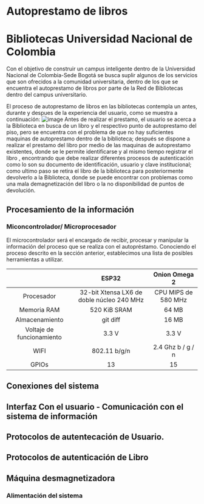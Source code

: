 # Autoprestamo de libros
# Bibliotecas Universidad Nacional de Colombia
Con el objetivo de construir un campus inteligente dentro de la Universidad Nacional de Colombia-Sede Bogotá se busca suplir algunos de los servicios que son ofrecidos a la comunidad universitaria, dentro de los que se encuentra el autoprestamo de libros por parte de la Red de Bibliotecas dentro del campus universitario.

El proceso de autoprestamo de libros en las bibliotecas contempla un antes, durante y despues de la experiencia del usuario, como se muestra a continuación:
![image](https://user-images.githubusercontent.com/70990883/164366780-317ffe7e-db18-4e8a-b064-e36025364265.png)
Antes de realizar el prestamo, el usuario se acerca a la Biblioteca en busca de un libro y el respectivo punto de autoprestamo del piso, pero se encuentra con el problema de que no hay suficientes maquinas de autoprestamo dentro de la biblioteca; después se dispone a realizar el prestamo del libro por medio de las maquinas de autoprestamo existentes, donde se le permite identificarse y al mismo tiempo registrar el libro , encontrando que debe realizar diferentes procesos de autenticación como lo son su documento de identificación, usuario y clave institucional; como ultimo paso se retira el libro de la biblioteca para posteriormente devolverlo a la Biblioteca, donde se puede encontrar con problemas como una mala demagnetización del libro o la no disponibilidad de puntos de devolución.


## Procesamiento de la información
### Miconcontrolador/ Microprocesador

El microcontrolador será el encargado de recibir, procesar y manipular la información del proceso que se realiza con el autopréstamo. Conociendo el proceso descrito en la sección anterior, establecimos una lista de posibles herramientas a utilizar.  

|  | ESP32 | Onion Omega 2 |
| :---:         |     :---:      |          :---: |
| Procesador   |  32-bit Xtensa LX6 de doble núcleo 240 MHz    | CPU MIPS de 580 MHz   |
| Memoria RAM     | 520 KiB SRAM     |64 MB     |
| Almacenamiento    | git diff       | 16 MB      |
| Voltaje de funcionamiento     | 3.3 V      | 3.3 V     |
| WIFI     | 802.11 b/g/n      | 2.4 Ghz  b / g / n     |
| GPIOs     | 13       | 15     |

## Conexiones del sistema

## Interfaz Con el usuario - Comunicación con el sistema de información

## Protocolos de autentecación de Usuario.

## Protocolos de autenticación de Libro 

## Máquina desmagnetizadora

### Alimentación del sistema
